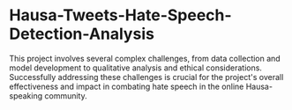 # Hausa-Tweets-Hate-Speech-Detection-Analysis
This project involves several complex challenges, from data collection and model development to qualitative analysis and ethical considerations. Successfully addressing these challenges is crucial for the project's overall effectiveness and impact in combating hate speech in the online Hausa-speaking community.
